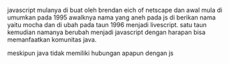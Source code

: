 javascript mulanya di buat oleh brendan eich  of netscape 
dan awal mula di umumkan pada 1995
awalknya nama yang aneh pada js di berikan nama yaitu mocha dan di ubah pada taun 1996 menjadi
livescript. satu taun kemudian namanya berubah menjadi javascript dengan harapan bisa memanfaatkan komunitas 
java.

meskipun java tidak memiliki hubungan apapun dengan js 